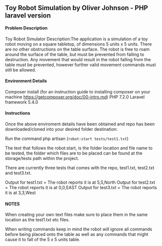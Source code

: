 ## Toy Robot Simulation by Oliver Johnson - PHP laravel version

#### Problem Description 
Toy Robot Simulator
Description:The application is a simulation of a toy robot moving on a square tabletop, of dimensions 5 units x 5 units.
There are no other obstructions on the table surface. The robot is free to roam around the surface of the table, but must be prevented from falling to destruction. 
Any movement that would result in the robot falling from the table must be prevented, however further valid movement commands must still be allowed.

#### Environment Details
Composer install (for an instruction guide to installing composer on your machine https://getcomposer.org/doc/00-intro.md)
PHP 7.2.0
Laravel framework 5.4.0


#### Instructions

Once the above enviroment details have been obtained and repo has been downloaded/cloned into your desired folder destination: 


Run the command php artisan (`robot:start tests/test1.txt`) 

The text that follows the robot:start, is the folder location and file name to be tested, the folder which files are to be placed can be found at the storage/tests path within the project. 

There are currently three tests that comes with the repo, test1.txt, test2.txt and test3.txt. 

Output for test1.txt = The robot reports it is at 5,5,North
Output for test2.txt = The robot reports it is at 0,0,EAST
Output for test3.txt = The robot reports it is at 3,3,West

#### NOTES

When creating your own text files make sure to place them in the same location as the test1.txt etc files.

When writing commands keep in mind the robot will ignore all commands before being placed onto the table as well as any commands that might cause it to fall of the 5 x 5 units table. 


